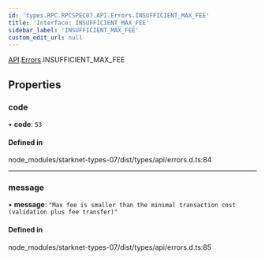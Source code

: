 ```yaml
---
id: 'types.RPC.RPCSPEC07.API.Errors.INSUFFICIENT_MAX_FEE'
title: 'Interface: INSUFFICIENT_MAX_FEE'
sidebar_label: 'INSUFFICIENT_MAX_FEE'
custom_edit_url: null
---
```


[API](../namespaces/types.RPC.RPCSPEC07.API.md).[Errors](../namespaces/types.RPC.RPCSPEC07.API.Errors.md).INSUFFICIENT_MAX_FEE

## Properties

### code

• **code**: `53`

#### Defined in

node_modules/starknet-types-07/dist/types/api/errors.d.ts:84

---

### message

• **message**: `"Max fee is smaller than the minimal transaction cost (validation plus fee transfer)"`

#### Defined in

node_modules/starknet-types-07/dist/types/api/errors.d.ts:85
